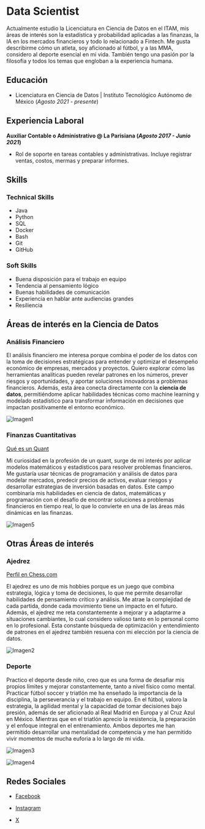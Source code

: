 
# Data Scientist


Actualmente estudio la Licenciatura en Ciencia de Datos en el ITAM, mis áreas de interés son la estadística y probabilidad aplicadas a las finanzas, la IA en los mercados financieros y todo lo relacionado a Fintech. Me gusta describirme cómo un atleta, soy aficionado al fútbol, y a las MMA, considero al deporte esencial en mi vida. También tengo una pasión por la filosofía y todos los temas que engloban a la experiencia humana. 

## Educación
- Licenciatura en Ciencia de Datos | Instituto Tecnológico Autónomo de México (_Agosto 2021 - presente_)								       		


## Experiencia Laboral
**Auxiliar Contable o Administrativo @ La Parisiana (_Agosto 2017 - Junio 2021_)**
- Rol de soporte en tareas contables y administrativas. Incluye registrar ventas, costos, mermas y preparar informes.


## Skills
### Technical Skills
- Java
- Python
- SQL
- Docker
- Bash
- Git
- GitHub

### Soft Skills
- Buena disposición para el trabajo en equipo
- Tendencia al pensamiento lógico
- Buenas habilidades de comunicación
- Experiencia en hablar ante audiencias grandes
- Resiliencia


## Áreas de interés en la Ciencia de Datos
### Análisis Financiero

El análisis financiero me interesa porque combina el poder de los datos con la toma de decisiones estratégicas para entender y optimizar el desempeño económico de empresas, mercados y proyectos. Quiero explorar cómo las herramientas analíticas pueden revelar patrones en los números, prever riesgos y oportunidades, y aportar soluciones innovadoras a problemas financieros. Además, esta área conecta directamente con la **ciencia de datos**, permitiéndome aplicar habilidades técnicas como machine learning y modelado estadístico para transformar información en decisiones que impactan positivamente el entorno económico.

![Imagen1](/img/mercados-financieros-1_0.jpg)

### Finanzas Cuantitativas
[Qué es un Quant](https://datascientest.com/es/formacion-quant)

Mi curiosidad en la profesión de un quant, surge de mi interés por aplicar modelos matemáticos y estadísticos para resolver problemas financieros. Me gustaría usar técnicas de programación y análisis de datos para modelar mercados, predecir precios de activos, evaluar riesgos y desarrollar estrategias de inversión basadas en datos. Este campo combinaría mis habilidades en ciencia de datos, matemáticas y programación con el desafío de encontrar soluciones a problemas financieros en tiempo real, lo que lo convierte en una de las áreas más dinámicas en las finanzas.

![Imagen5](/img/giphy.webp)




## Otras Áreas de interés
### Ajedrez
[Perfil en Chess.com](https://www.chess.com/member/netohbernal)

El ajedrez es uno de mis hobbies porque es un juego que combina estrategia, lógica y toma de decisiones, lo que me permite desarrollar habilidades de pensamiento crítico y análisis. Me atrae la complejidad de cada partida, donde cada movimiento tiene un impacto en el futuro. Además, el ajedrez me reta constantemente a mejorar y a adaptarme a situaciones cambiantes, lo cual considero valioso tanto en lo personal como en lo profesional. Esta constante búsqueda de optimización y entendimiento de patrones en el ajedrez también resuena con mi elección por la ciencia de datos.

![Imagen2](/img/ChessSet.jpg)



### Deporte

Practico el deporte desde niño, creo que es una forma de desafiar mis propios límites y mejorar constantemente, tanto a nivel físico como mental. Practicar fútbol soccer y triatlón me ha enseñado la importancia de la disciplina, la perseverancia y el trabajo en equipo. En el fútbol, valoro la estrategia, la agilidad mental y la capacidad de tomar decisiones bajo presión, además de ser aficionado al Real Madrid en Europa y al Cruz Azul en México. Mientras que en el triatlón aprecio la resistencia, la preparación y el enfoque integral en el entrenamiento. Ambos deportes me han permitido desarrollar una mentalidad de competencia y me han permitido vivir momentos de mucha euforia a lo largo de mi vida.

![Imagen3](/img/futbol.jpg)

![Imagen4](/img/triatlon.jpg)



## Redes Sociales
- [Facebook](https://www.facebook.com/profile.php?id=100008007349351)

- [Instagram](https://www.instagram.com/netoh_bernal/)
  
- [X](https://x.com/neto_bernal8)
